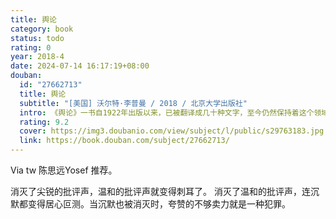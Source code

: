 ```yaml
---
title: 舆论
category: book
status: todo
rating: 0
year: 2018-4
date: 2024-07-14 16:17:19+08:00
douban:
  id: "27662713"
  title: 舆论
  subtitle: "[美国] 沃尔特·李普曼 / 2018 / 北京大学出版社"
  intro: 《舆论》一书自1922年出版以来，已被翻译成几十种文字，至今仍然保持着这个领域中的权威地位，影响始终不衰，成为不同学科的重要参考书。就传播研究而言，它奠定了大众媒介研究的基础，为宣传分析、舆论调查、把关人、议程设置、接受效果等研究开了先河。
  rating: 9.2
  cover: https://img3.doubanio.com/view/subject/l/public/s29763183.jpg
  link: https://book.douban.com/subject/27662713/
---
```


Via tw 陈思远Yosef 推荐。

消灭了尖锐的批评声，温和的批评声就变得刺耳了。
消灭了温和的批评声，连沉默都变得居心叵测。当沉默也被消灭时，夸赞的不够卖力就是一种犯罪。
